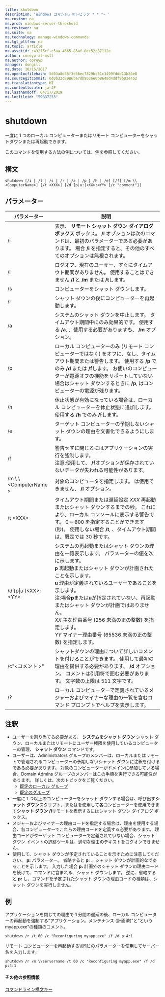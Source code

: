 ```yaml
---
title: shutdown
description: 'Windows コマンド」のトピック * * *- '
ms.custom: na
ms.prod: windows-server-threshold
ms.reviewer: na
ms.suite: na
ms.technology: manage-windows-commands
ms.tgt_pltfrm: na
ms.topic: article
ms.assetid: c432f5cf-c5aa-4665-83af-0ec52c87112e
author: coreyp-at-msft
ms.author: coreyp
manager: dongill
ms.date: 10/16/2017
ms.openlocfilehash: 5d03a8d35f3e56ec7829bc51c1499fddd13b86e8
ms.sourcegitcommit: 0d0b32c8986ba7db9536e0b8648d4ddf9b03e452
ms.translationtype: MT
ms.contentlocale: ja-JP
ms.lasthandoff: 04/17/2019
ms.locfileid: "59837253"
---
```

# <a name="shutdown"></a>shutdown



一度に 1 つのローカル コンピューターまたはリモート コンピューターをシャットダウンまたは再起動できます。

このコマンドを使用する方法の例については、[例](#BKMK_examples)を参照してください。

## <a name="syntax"></a>構文

```
shutdown [/i | /l | /s | /r | /a | /p | /h | /e] [/f] [/m \\<ComputerName>] [/t <XXX>] [/d [p|u:]<XX>:<YY> [/c "comment"]] 
```

## <a name="parameters"></a>パラメーター

|パラメーター|説明|
|---------|-----------|
|/i|表示、 **リモート シャット ダウン ダイアログ ボックス** ボックス。 **/I** オプションは次のコマンドは、最初のパラメーターである必要があります。 場合 **/i** を指定すると、その他のすべてのオプションは無視されます。|
|/l|ログオフ、現在のユーザー、すぐにタイムアウト期間がありません。 使用することはできません **/l** と **/m** または **/t**します。|
|/s|コンピューターをシャット ダウンします。|
|/r|シャット ダウンの後にコンピューターを再起動します。|
|/a|システムのシャット ダウンを中止します。 タイムアウト期間中にのみ効果的です。 使用する **/a**, 、使用する必要がありますも、 **/m** オプション。|
|/p|ローカル コンピューターのみ (リモート コンピューターではなく) をオフに、なし、タイムアウト期間または警告します。 使用する **/p** でのみ **/d** または **/f**します。 お使いのコンピューターが電源オフの機能をサポートしていない場合はシャット ダウンするときに **/p**, はコンピューターの電源が残ります。|
|/h|休止状態が有効になっている場合は、ローカル コンピューターを休止状態に追加します。 使用する **/h** でのみ **/f**します。|
|/e|ターゲット コンピューターの予期しないシャット ダウンの理由を文書化できるようにします。|
|/f|警告せずに閉じるにはアプリケーションの実行を強制します。</br>注意:使用して、 **/f**オプションが保存されていないデータが失われる可能性があります。|
|/m \\ \\ \<ComputerName >|対象のコンピュータを指定します。 は使用できません、 **/l** オプション。|
|/t \<XXX>|タイムアウト期間または遅延設定 *XXX* 再起動またはシャット ダウンするまでの秒。 これにより、ローカル コンソールに表示する警告です。 0 ~ 600 を指定することができます (秒)。 使用しない場合 **/t**, 、タイムアウト期間は、既定では 30 秒です。|
|/d [p\|u:]\<XX>:\<YY>|システムの再起動またはシャット ダウンの理由を一覧表示します。 パラメーターの値を次に示します。</br>**p** 再起動またはシャット ダウンが計画されたことを示します。</br>**u** 理由が定義されているユーザーであることを示します。</br>注:場合**p**または**u**が指定されていない、再起動またはシャット ダウンが計画ではありません。</br>*XX* 主な理由番号 (256 未満の正の整数) を指定します。</br>*YY* マイナー理由番号 (65536 未満の正の整数) を指定します。|
|/c"\<コメント >"|シャットダウンの理由について詳しいコメントを付けることができます。 使用して最初の理由を提供する必要があります、 **/d** オプション。 コメントは引用符で囲む必要があります。 文字数の上限は 511 文字です。|
|/?|ローカル コンピューターで定義されているメジャーおよびマイナーな理由の一覧を含むコマンド プロンプトでヘルプを表示します。|

## <a name="remarks"></a>注釈

-   ユーザーを割り当てる必要がある、 **システムをシャット ダウン** シャット ダウン、ローカルまたはリモートにユーザー権限を使用しているコンピューターの管理、 **シャット ダウン** コマンドです。
-   ユーザーは、Administrators グループのメンバーは、ローカルまたはリモートで管理されるコンピューターの予期しないシャット ダウンに注釈を付けるである必要があります。 対象のコンピューターがドメインに参加している場合、Domain Admins グループのメンバーはこの手順を実行できる可能性があります。 詳しくは、次のトピックをご覧ください。  
    -   [既定のローカル グループ](https://technet.microsoft.com/library/cc785098(v=ws.10).aspx)
    -   [既定のグループ](https://technet.microsoft.com/library/cc756898(v=ws.10).aspx)
-   一度に 1 つ以上のコンピューターをシャット ダウンする場合は、呼び出す**シャット ダウン**スクリプト、またはを使用して各コンピューターを使用できます**シャット ダウン** **/i**リモートを表示するにはシャット ダウン ダイアログ ボックス。
-   メジャーおよびマイナーの理由コードを指定する場合は、理由を使用する場合、各コンピューターでこれらの理由コードを定義する必要があります。 理由コードがターゲット コンピューターで定義されていない場合、シャット ダウン イベントの追跡ツールは、適切な理由のテキストをログオンできません。
-   使用して、シャット ダウンが予定されていることを示すために注意してください、 **p:** パラメーター。 省略すると **p:** 、シャット ダウンが計画的なであることを示します。 入力した場合 **p:** 計画外のシャット ダウンの理由コードを続けて、コマンドに含まれる、シャット ダウンします。 逆に、省略すると **p:** し、コマンドを予定されたシャット ダウンの理由コードの種類は、シャット ダウンを実行しません。

## <a name="BKMK_examples"></a>例

アプリケーションを閉じての理由で 1 分間の遅延の後、ローカル コンピューターの再起動を強制する"アプリケーション。メンテナンス (計画済)"と"という myapp.exe"の種類のコメント。
```
shutdown /r /t 60 /c "Reconfiguring myapp.exe" /f /d p:4:1
```
リモート コンピューターを再起動する\\\\同じのパラメーターを使用してサーバー名を入力します。
```
shutdown /r /m \\servername /t 60 /c "Reconfiguring myapp.exe" /f /d p:4:1
```

#### <a name="additional-references"></a>その他の参照情報

[コマンドライン構文キー](command-line-syntax-key.md)
